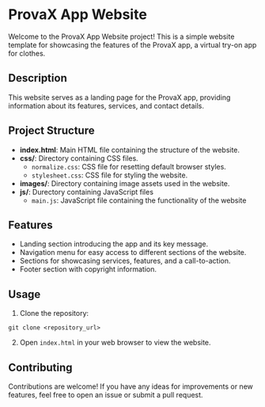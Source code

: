 # ProvaX App Website

Welcome to the ProvaX App Website project! This is a simple website template for showcasing the features of the ProvaX app, a virtual try-on app for clothes.

## Description

This website serves as a landing page for the ProvaX app, providing information about its features, services, and contact details.

## Project Structure

- **index.html**: Main HTML file containing the structure of the website.
- **css/**: Directory containing CSS files.
  - `normalize.css`: CSS file for resetting default browser styles.
  - `stylesheet.css`: CSS file for styling the website.
- **images/**: Directory containing image assets used in the website.
- **js/**: Durectory containing JavaScript files
  - `main.js`: JavaScript file containing the functionality of the website


## Features

- Landing section introducing the app and its key message.
- Navigation menu for easy access to different sections of the website.
- Sections for showcasing services, features, and a call-to-action.
- Footer section with copyright information.

## Usage

1. Clone the repository:

```
git clone <repository_url>
```

2. Open `index.html` in your web browser to view the website.

## Contributing

Contributions are welcome! If you have any ideas for improvements or new features, feel free to open an issue or submit a pull request.